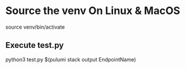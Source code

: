 # Source the venv On Linux & MacOS

source venv/bin/activate

## Execute test.py

python3 test.py $(pulumi stack output EndpointName)
